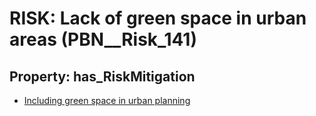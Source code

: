 # RISK: __Lack of green space in urban areas__ (PBN__Risk_141)

## Property: has_RiskMitigation

* [Including green space in urban planning](PBN__RiskMitigation_167)

